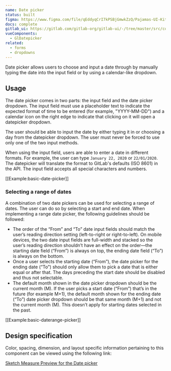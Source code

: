 ```yaml
---
name: Date picker
status: built
figma: https://www.figma.com/file/qEddyqCrI7kPSBjGmwkZzQ/Pajamas-UI-Kit?node-id=425%3A13
docs: complete
gitlab_ui: https://gitlab.com/gitlab-org/gitlab-ui/-/tree/master/src/components/base/datepicker
vueComponents:
  - GlDatepicker
related:
  - forms
  - dropdowns
---
```


Date picker allows users to choose and input a date through by manually typing the date into the input field or by using a calendar-like dropdown.

## Usage

The date picker comes in two parts: the input field and the date picker dropdown. The input field must use a placeholder text to indicate the expected format of time to be entered (for example, "YYYY-MM-DD") and a calendar icon on the right edge to indicate that clicking on it will open a datepicker dropdown.

The user should be able to input the date by either typing it in or choosing a day from the datepicker dropdown. The user must never be forced to use only one of the two input methods.

When using the input field, users are able to enter a date in different formats. For example, the user can type `January 22, 2020` or `22/01/2020`. The datepicker will translate the format to GitLab's defaults (ISO 8601) in the API. The input field accepts all special characters and numbers.

[[Example:basic-date-picker]]

### Selecting a range of dates

A combination of two date pickers can be used for selecting a range of dates. The user can do so by selecting a start and end date. When implementing a range date picker, the following guidelines should be followed:

- The order of the “From” and “To” date input fields should match the user’s reading direction setting (left-to-right or right-to-left). On mobile devices, the two date input fields are full-width and stacked so the user’s reading direction shouldn’t have an effect on the order—the starting date field (“From”) is always on top, the ending date field (“To”) is always on the bottom.
- Once a user selects the starting date (“From”), the date picker for the ending date (“To”) should only allow them to pick a date that is either equal or after that. The days preceding the start date should be disabled and thus not selectable.
- The default month shown in the date picker dropdown should be the current month (M). If the user picks a start date (“From”) that’s in the future (for example M+1), the default month shown for the ending date (“To”) date picker dropdown should be that same month (M+1) and not the current month (M). This doesn’t apply for starting dates selected in the past.

[[Example:basic-daterange-picker]]

## Design specification

Color, spacing, dimension, and layout specific information pertaining to this component can be viewed using the following link:

[Sketch Measure Preview for the Date picker](https://gitlab-org.gitlab.io/gitlab-design/hosted/design-gitlab-specs/datepicker-spec-previews/)

